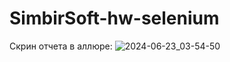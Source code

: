 # SimbirSoft-hw-selenium
Скрин отчета в аллюре:
![2024-06-23_03-54-50](https://github.com/BoykoArtem/SimbirSoft-hw-selenium/assets/130305693/e7b4ff71-a8a9-4e15-9dee-751c42adf48d)
